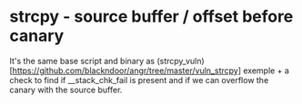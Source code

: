 # strcpy - source buffer / offset before canary

It's the same base script and binary as (strcpy_vuln)[https://github.com/blackndoor/angr/tree/master/vuln_strcpy] exemple + a check to find if __stack_chk_fail is present and if we can overflow the canary with the source buffer.
